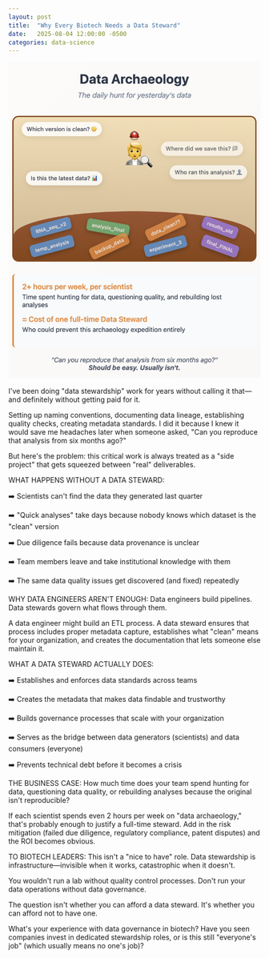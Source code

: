 ```yaml
---
layout: post
title:  "Why Every Biotech Needs a Data Steward"
date:   2025-08-04 12:00:00 -0500
categories: data-science
---
```


![Data Archeolgy is too expensive](/assets/images/posts/2025-08-04-why-every-biotech-needs-a-data-steward.png)

I've been doing "data stewardship" work for years without calling it that—and definitely without getting paid for it.

Setting up naming conventions, documenting data lineage, establishing quality checks, creating metadata standards. I did it because I knew it would save me headaches later when someone asked, "Can you reproduce that analysis from six months ago?"

But here's the problem: this critical work is always treated as a "side project" that gets squeezed between "real" deliverables.

WHAT HAPPENS WITHOUT A DATA STEWARD:

➡️ Scientists can't find the data they generated last quarter

➡️ "Quick analyses" take days because nobody knows which dataset is the "clean" version

➡️ Due diligence fails because data provenance is unclear

➡️ Team members leave and take institutional knowledge with them

➡️ The same data quality issues get discovered (and fixed) repeatedly

WHY DATA ENGINEERS AREN'T ENOUGH: Data engineers build pipelines. Data stewards govern what flows through them.

A data engineer might build an ETL process. A data steward ensures that process includes proper metadata capture, establishes what "clean" means for your organization, and creates the documentation that lets someone else maintain it.

WHAT A DATA STEWARD ACTUALLY DOES:

➡️ Establishes and enforces data standards across teams

➡️ Creates the metadata that makes data findable and trustworthy

➡️ Builds governance processes that scale with your organization

➡️ Serves as the bridge between data generators (scientists) and data consumers (everyone)

➡️ Prevents technical debt before it becomes a crisis

THE BUSINESS CASE: How much time does your team spend hunting for data, questioning data quality, or rebuilding analyses because the original isn't reproducible?

If each scientist spends even 2 hours per week on "data archaeology," that's probably enough to justify a full-time steward.
Add in the risk mitigation (failed due diligence, regulatory compliance, patent disputes) and the ROI becomes obvious.

TO BIOTECH LEADERS: This isn't a "nice to have" role. Data stewardship is infrastructure—invisible when it works, catastrophic when it doesn't.

You wouldn't run a lab without quality control processes. Don't run your data operations without data governance.

The question isn't whether you can afford a data steward. It's whether you can afford not to have one.

What's your experience with data governance in biotech? Have you seen companies invest in dedicated stewardship roles, or is this still "everyone's job" (which usually means no one's job)?